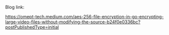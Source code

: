 Blog link:

https://omept-tech.medium.com/aes-256-file-encryption-in-go-encrypting-large-video-files-without-modifying-the-source-b24f0e0336bc?postPublishedType=initial